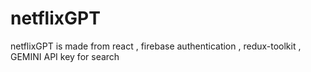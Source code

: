 # netflixGPT
netflixGPT is made from react , firebase authentication , redux-toolkit , GEMINI API key for search
